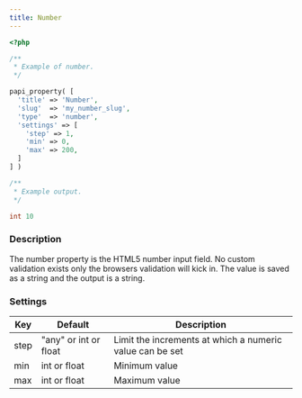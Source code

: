 ```yaml
---
title: Number
---
```


```php
<?php

/**
 * Example of number.
 */

papi_property( [
  'title' => 'Number',
  'slug'  => 'my_number_slug',
  'type'  => 'number',
  'settings' => [
    'step' => 1,
    'min' => 0,
    'max' => 200,
  ]
] )

/**
 * Example output.
 */

int 10
```

### Description

The number property is the HTML5 number input field. No custom validation exists only the browsers validation will kick in. The value is saved as a string and the output is a string.

### Settings

Key           | Default            | Description
--------------|--------------------|-------------------------------------------------
step          | "any" or int or float  | Limit the increments at which a numeric value can be set
min           | int or float       | Minimum value
max           | int or float      | Maximum value
